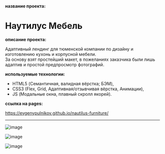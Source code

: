 
**название проекта:**
# Наутилус Мебель

**описание проекта:**

Адаптивный лендинг для тюменской компании по дизайну и изготовлению кухонь и корпусной мебели.\
За основу взят простейший макет, в пожеланиях заказчика были лишь адаптив и простой предпросмотр фотографий.

**используемые технологии:**

* HTML5 (Семантичная, валидная вёрстка; БЭМ),
* CSS3 (Flex, Grid, Адаптивная/отзывчивая вёрстка, Анимации),
* JS (Модальные окна, плавный скролл якорей).

**ссылка на pages:**

https://evgenypulnikov.github.io/nautilus-furniture/

___

![image](https://user-images.githubusercontent.com/51275060/167433893-e4d85b7b-3824-4726-b597-f37800d41900.png)

![image](https://user-images.githubusercontent.com/51275060/167434040-6afe159a-b1b1-4c82-8880-0027c3075301.png)

![image](https://user-images.githubusercontent.com/51275060/167434249-fea6eef3-8958-409a-8da4-211dc0edc8e1.png)

